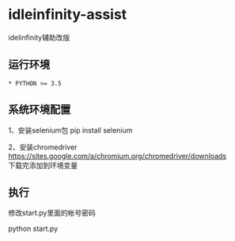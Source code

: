 # idleinfinity-assist
idelinfinity辅助改版
## 运行环境
```
* PYTHON >= 3.5
```
## 系统环境配置
1、安装selenium包
    pip install selenium
    
2、安装chromedriver
   https://sites.google.com/a/chromium.org/chromedriver/downloads   
   下载完添加到环境变量

## 执行

修改start.py里面的帐号密码

python start.py
